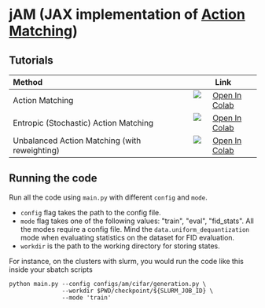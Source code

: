 # jAM (JAX implementation of [Action Matching](https://arxiv.org/abs/2210.06662))

## Tutorials
|Method|Link|
|:----|:-----:|
|Action Matching|[![Open In Colab](https://colab.research.google.com/assets/colab-badge.svg)](https://colab.research.google.com/drive/1-vGU7r8rvsA2m0VWQvzfnsn2pUWfOuYL?usp=sharing)|
|Entropic (Stochastic) Action Matching|[![Open In Colab](https://colab.research.google.com/assets/colab-badge.svg)](https://colab.research.google.com/drive/1jnT1A8HI8RGIuLCokdvnm6NZ2f6wONdR?usp=sharing)|
|Unbalanced Action Matching (with reweighting)|[![Open In Colab](https://colab.research.google.com/assets/colab-badge.svg)](https://colab.research.google.com/drive/1e25hnB0jVr-bTnzEMQgXuVMsZqYfuTlH?usp=sharing)|

## Running the code

Run all the code using `main.py` with different `config` and `mode`.
* `config` flag takes the path to the config file.
* `mode` flag takes one of the following values: "train", "eval", "fid_stats". All the modes require a config file. Mind the `data.uniform_dequantization` mode when evaluating statistics on the dataset for FID evaluation.
* `workdir` is the path to the working directory for storing states.

For instance, on the clusters with slurm, you would run the code like this inside your sbatch scripts
```
python main.py --config configs/am/cifar/generation.py \
               --workdir $PWD/checkpoint/${SLURM_JOB_ID} \
               --mode 'train'
```

